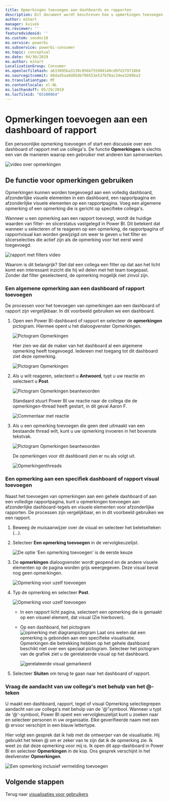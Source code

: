 ```yaml
---
title: Opmerkingen toevoegen aan dashboards en rapporten
description: Dit document wordt beschreven hoe u opmerkingen toevoegen aan een dashboard, rapport of visueel element en hoe u met behulp van opmerkingen gesprekken met de deelnemers hebben.
author: mihart
manager: kvivek
ms.reviewer: ''
featuredvideoid: ''
ms.custom: seodec18
ms.service: powerbi
ms.subservice: powerbi-consumer
ms.topic: conceptual
ms.date: 04/30/2019
ms.author: mihart
LocalizationGroup: Consumer
ms.openlocfilehash: a633095ba3139c056bf55989149cd9fd379710b9
ms.sourcegitcommit: 60dad5aa0d85db790553e537bf8ac34ee3289ba3
ms.translationtype: MT
ms.contentlocale: nl-NL
ms.lasthandoff: 05/29/2019
ms.locfileid: "65100864"
---
```

# <a name="add-comments-to-a-dashboard-or-report"></a>Opmerkingen toevoegen aan een dashboard of rapport
Een persoonlijke opmerking toevoegen of start een discussie over een dashboard of rapport met uw collega's. De functie **Opmerkingen** is slechts een van de manieren waarop een *gebruiker* met anderen kan samenwerken. 

![video over opmerkingen](media/end-user-comment/comment.gif)

## <a name="how-to-use-the-comments-feature"></a>De functie voor opmerkingen gebruiken
Opmerkingen kunnen worden toegevoegd aan een volledig dashboard, afzonderlijke visuele elementen in een dashboard, een rapportpagina en afzonderlijke visuele elementen op een rapportpagina. Voeg een algemene opmerking of een opmerking die is gericht op specifieke collega's.  

Wanneer u een opmerking aan een rapport toevoegt, wordt de huidige waarden van filter- en slicerstatus vastgelegd in Power BI. Dit betekent dat wanneer u selecteren of te reageren op een opmerking, de rapportpagina of rapportvisual kan worden gewijzigd om weer te geven u het filter en slicerselecties die actief zijn als de opmerking voor het eerst werd toegevoegd.  

![rapport met filters video](media/end-user-comment/comment-reports-with-filters/comment-reports-with-filters.gif)

Waarom is dit belangrijk? Stel dat een collega een filter op dat aan het licht komt een interessant inzicht die hij wil delen met het team toegepast. Zonder dat filter geselecteerd, de opmerking mogelijk niet zinvol zijn. 

### <a name="add-a-general-comment-to-a-dashboard-or-report"></a>Een algemene opmerking aan een dashboard of rapport toevoegen
De processen voor het toevoegen van opmerkingen aan een dashboard of rapport zijn vergelijkbaar. In dit voorbeeld gebruiken we een dashboard. 

1. Open een Power BI-dashboard of rapport en selecteer de **opmerkingen** pictogram. Hiermee opent u het dialoogvenster Opmerkingen.

    ![Pictogram Opmerkingen](media/end-user-comment/power-bi-comment-icon.png)

    Hier zien we dat de maker van het dashboard al een algemene opmerking heeft toegevoegd.  Iedereen met toegang tot dit dashboard ziet deze opmerking.

    ![Pictogram Opmerkingen](media/end-user-comment/power-bi-dash-comment.png)

2. Als u wilt reageren, selecteert u **Antwoord**, typt u uw reactie en selecteert u **Post**.  

    ![Pictogram Opmerkingen beantwoorden](media/end-user-comment/power-bi-comment-reply.png)

    Standaard stuurt Power BI uw reactie naar de collega die de opmerkingen-thread heeft gestart, in dit geval Aaron F. 

    ![Commentaar met reactie](media/end-user-comment/power-bi-response.png)

 3. Als u een opmerking toevoegen die geen deel uitmaakt van een bestaande thread wilt, kunt u uw opmerking invoeren in het bovenste tekstvak.

    ![Pictogram Opmerkingen beantwoorden](media/end-user-comment/power-bi-new-comment.png)

    De opmerkingen voor dit dashboard zien er nu als volgt uit.

    ![Opmerkingenthreads](media/end-user-comment/power-bi-comment-conversation.png)

### <a name="add-a-comment-to-a-specific-dashboard-or-report-visual"></a>Een opmerking aan een specifiek dashboard of rapport visual toevoegen
Naast het toevoegen van opmerkingen aan een gehele dashboard of aan een volledige rapportpagina, kunt u opmerkingen toevoegen aan afzonderlijke dashboard-tegels en visuele elementen voor afzonderlijke rapporten. De processen zijn vergelijkbaar, en in dit voorbeeld gebruiken we een rapport.

1. Beweeg de muisaanwijzer over de visual en selecteer het beletselteken (...).    
2. Selecteer **Een opmerking toevoegen** in de vervolgkeuzelijst.

    ![De optie 'Een opmerking toevoegen' is de eerste keuze](media/end-user-comment/power-bi-comment-report.png)  

3.  De **opmerkingen** dialoogvenster wordt geopend en de andere visuele elementen op de pagina worden grijs weergegeven. Deze visual bevat nog geen opmerkingen. 

    ![Opmerking voor uzelf toevoegen](media/end-user-comment/power-bi-comment-bar.png)  

4. Typ de opmerking en selecteer **Post**.

    ![Opmerking voor uzelf toevoegen](media/end-user-comment/power-bi-comment-june.png)  

    - In een rapport licht pagina, selecteert een opmerking die is gemaakt op een visueel element, dat visual (Zie hierboven).

    - Op een dashboard, het pictogram ![opmerking met diagrampictogram](media/end-user-comment/power-bi-comment-chart-icon.png) Laat ons weten dat een opmerking is gebonden aan een specifieke visualisatie. Opmerkingen die betrekking hebben op het gehele dashboard beschikt niet over een speciaal pictogram. Selecteer het pictogram van de grafiek ziet u de gerelateerde visual op het dashboard.

        ![gerelateerde visual gemarkeerd](media/end-user-comment/power-bi-comment-highlight2.png)

5. Selecteer **Sluiten** om terug te gaan naar het dashboard of rapport.

### <a name="get-your-colleagues-attention-by-using-the--sign"></a>Vraag de aandacht van uw collega's met behulp van het @-teken
U maakt een dashboard, rapport, tegel of visual Opmerking selectiegrepen aandacht van uw collega's met behulp van de '\@"symbool.  Wanneer u typt de '\@'-symbool, Power BI opent een vervolgkeuzelijst kunt u zoeken naar en selecteer personen in uw organisatie. Elke geverifieerde naam met een \@ ervoor verschijnt in een blauw lettertype. 

Hier volgt een gesprek dat ik heb met de *ontwerper* van de visualisatie. Hij gebruikt het teken @ om er zeker van te zijn dat ik de opmerking zie. Ik weet zo dat deze opmerking voor mij is. Ik open dit app-dashboard in Power BI en selecteer **Opmerkingen** in de kop. Ons gesprek verschijnt in het deelvenster **Opmerkingen**.

![Een opmerking inclusief vermelding toevoegen](media/end-user-comment/power-bi-comment-convo.png)  



## <a name="next-steps"></a>Volgende stappen
Terug naar [visualisaties voor gebruikers](end-user-visualizations.md)    
<!--[Select a visualization to open a report](end-user-open-report.md)-->
